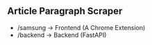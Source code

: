 ## Article Paragraph Scraper 

* /samsung -> Frontend (A Chrome Extension)  
* /backend -> Backend (FastAPI)
